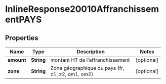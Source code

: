 # InlineResponse20010AffranchissementPAYS

## Properties
Name | Type | Description | Notes
------------ | ------------- | ------------- | -------------
**amount** | **String** | montant HT de l&#x27;affranchissement |  [optional]
**zone** | **String** | Zone géographique du pays (fr, z1, z2, om1, om2) |  [optional]
